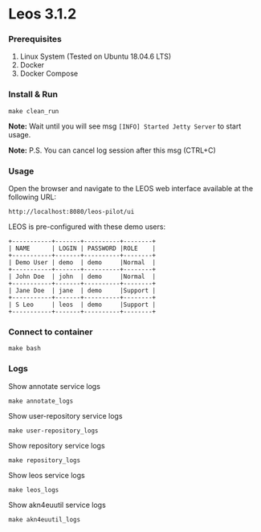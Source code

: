 # Leos 3.1.2

### Prerequisites

1) Linux System (Tested on Ubuntu 18.04.6 LTS)
2) Docker
3) Docker Compose

### Install & Run

```shell
make clean_run
```

**Note:** Wait until you will see msg `[INFO] Started Jetty Server` to start usage.

**Note:** P.S. You can cancel log session after this msg (CTRL+C)

### Usage

Open the browser and navigate to the LEOS web interface available at the following URL:

    http://localhost:8080/leos-pilot/ui

LEOS is pre-configured with these demo users:

    +-----------+-------+----------+--------+
    | NAME      | LOGIN | PASSWORD |ROLE    |
    +-----------+-------+----------+--------+
    | Demo User | demo  | demo     |Normal  |
    +-----------+-------+----------+--------+
    | John Doe  | john  | demo     |Normal  |
    +-----------+-------+----------+--------+
    | Jane Doe  | jane  | demo     |Support |
    +-----------+-------+----------+--------+
    | S Leo     | leos  | demo     |Support |
    +-----------+-------+----------+--------+

### Connect to container

```shell
make bash
```

### Logs

Show annotate service logs
```shell
make annotate_logs
```

Show user-repository service logs
```shell
make user-repository_logs
```

Show repository service logs
```shell
make repository_logs
```

Show leos service logs
```shell
make leos_logs
```

Show akn4euutil service logs
```shell
make akn4euutil_logs
```